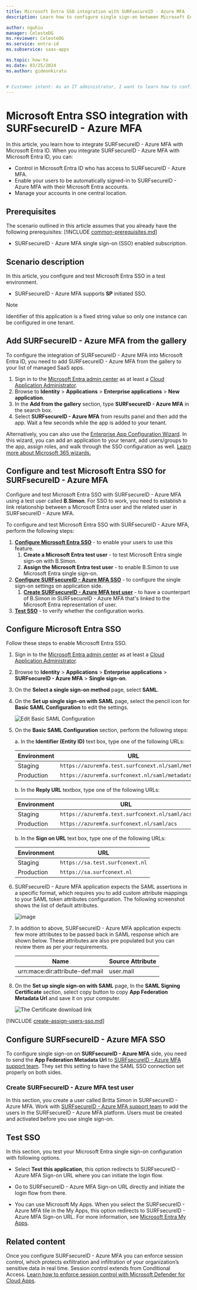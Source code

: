 ```yaml
---
title: Microsoft Entra SSO integration with SURFsecureID - Azure MFA
description: Learn how to configure single sign-on between Microsoft Entra ID and SURFsecureID - Azure MFA.

author: nguhiu
manager: CelesteDG
ms.reviewer: CelesteDG
ms.service: entra-id
ms.subservice: saas-apps

ms.topic: how-to
ms.date: 03/25/2024
ms.author: gideonkiratu


# Customer intent: As an IT administrator, I want to learn how to configure single sign-on between Microsoft Entra ID and SURFsecureID - Azure MFA so that I can control who has access to SURFsecureID - Azure MFA, enable automatic sign-in with Microsoft Entra accounts, and manage my accounts in one central location.
---
```


# Microsoft Entra SSO integration with SURFsecureID - Azure MFA

In this article,  you learn how to integrate SURFsecureID - Azure MFA with Microsoft Entra ID. When you integrate SURFsecureID - Azure MFA with Microsoft Entra ID, you can:

* Control in Microsoft Entra ID who has access to SURFsecureID - Azure MFA.
* Enable your users to be automatically signed-in to SURFsecureID - Azure MFA with their Microsoft Entra accounts.
* Manage your accounts in one central location.

## Prerequisites
The scenario outlined in this article assumes that you already have the following prerequisites:
[!INCLUDE [common-prerequisites.md](~/identity/saas-apps/includes/common-prerequisites.md)]
* SURFsecureID - Azure MFA single sign-on (SSO) enabled subscription.

## Scenario description

In this article,  you configure and test Microsoft Entra SSO in a test environment.

* SURFsecureID - Azure MFA supports **SP** initiated SSO.

> [!NOTE]
> Identifier of this application is a fixed string value so only one instance can be configured in one tenant.

## Add SURFsecureID - Azure MFA from the gallery

To configure the integration of SURFsecureID - Azure MFA into Microsoft Entra ID, you need to add SURFsecureID - Azure MFA from the gallery to your list of managed SaaS apps.

1. Sign in to the [Microsoft Entra admin center](https://entra.microsoft.com) as at least a [Cloud Application Administrator](~/identity/role-based-access-control/permissions-reference.md#cloud-application-administrator).
1. Browse to **Identity** > **Applications** > **Enterprise applications** > **New application**.
1. In the **Add from the gallery** section, type **SURFsecureID - Azure MFA** in the search box.
1. Select **SURFsecureID - Azure MFA** from results panel and then add the app. Wait a few seconds while the app is added to your tenant.

 Alternatively, you can also use the [Enterprise App Configuration Wizard](https://portal.office.com/AdminPortal/home?Q=Docs#/azureadappintegration). In this wizard, you can add an application to your tenant, add users/groups to the app, assign roles, and walk through the SSO configuration as well. [Learn more about Microsoft 365 wizards.](/microsoft-365/admin/misc/azure-ad-setup-guides)

<a name='configure-and-test-azure-ad-sso-for-surfsecureid---azure-mfa'></a>

## Configure and test Microsoft Entra SSO for SURFsecureID - Azure MFA

Configure and test Microsoft Entra SSO with SURFsecureID - Azure MFA using a test user called **B.Simon**. For SSO to work, you need to establish a link relationship between a Microsoft Entra user and the related user in SURFsecureID - Azure MFA.

To configure and test Microsoft Entra SSO with SURFsecureID - Azure MFA, perform the following steps:

1. **[Configure Microsoft Entra SSO](#configure-azure-ad-sso)** - to enable your users to use this feature.
    1. **Create a Microsoft Entra test user** - to test Microsoft Entra single sign-on with B.Simon.
    1. **Assign the Microsoft Entra test user** - to enable B.Simon to use Microsoft Entra single sign-on.
1. **[Configure SURFsecureID - Azure MFA SSO](#configure-surfsecureid---azure-mfa-sso)** - to configure the single sign-on settings on application side.
    1. **[Create SURFsecureID - Azure MFA test user](#create-surfsecureid---azure-mfa-test-user)** - to have a counterpart of B.Simon in SURFsecureID - Azure MFA that's linked to the Microsoft Entra representation of user.
1. **[Test SSO](#test-sso)** - to verify whether the configuration works.

<a name='configure-azure-ad-sso'></a>

## Configure Microsoft Entra SSO

Follow these steps to enable Microsoft Entra SSO.

1. Sign in to the [Microsoft Entra admin center](https://entra.microsoft.com) as at least a [Cloud Application Administrator](~/identity/role-based-access-control/permissions-reference.md#cloud-application-administrator).
1. Browse to **Identity** > **Applications** > **Enterprise applications** > **SURFsecureID - Azure MFA** > **Single sign-on**.
1. On the **Select a single sign-on method** page, select **SAML**.
1. On the **Set up single sign-on with SAML** page, select the pencil icon for **Basic SAML Configuration** to edit the settings.

   ![Edit Basic SAML Configuration](common/edit-urls.png)

1. On the **Basic SAML Configuration** section, perform the following steps:

    a. In the **Identifier (Entity ID)** text box, type one of the following URLs:

    | **Environment** | **URL** |
    |-------|------|
    | Staging | `https://azuremfa.test.surfconext.nl/saml/metadata` |
    | Production | `https://azuremfa.surfconext.nl/saml/metadata` |

    b. In the **Reply URL** textbox, type one of the following URLs:

    | **Environment** | **URL** |
    |-------|------|
    | Staging | `https://azuremfa.test.surfconext.nl/saml/acs` |
    | Production | `https://azuremfa.surfconext.nl/saml/acs` |

	b. In the **Sign on URL** text box, type one of the following URLs:
    
    | **Environment** | **URL** |
    |-------|------|
    | Staging | `https://sa.test.surfconext.nl` |
    | Production | `https://sa.surfconext.nl` |

1. SURFsecureID - Azure MFA application expects the SAML assertions in a specific format, which requires you to add custom attribute mappings to your SAML token attributes configuration. The following screenshot shows the list of default attributes.

	![image](common/default-attributes.png)

1. In addition to above, SURFsecureID - Azure MFA application expects few more attributes to be passed back in SAML response which are shown below. These attributes are also pre populated but you can review them as per your requirements.
	
	| Name | Source Attribute |
	| --------- | --------- |
	| urn:mace:dir:attribute-def:mail | user.mail |

1. On the **Set up single sign-on with SAML** page, In the **SAML Signing Certificate** section, select copy button to copy **App Federation Metadata Url** and save it on your computer.

	![The Certificate download link](common/copy-metadataurl.png)

<a name='create-an-azure-ad-test-user'></a>

[!INCLUDE [create-assign-users-sso.md](~/identity/saas-apps/includes/create-assign-users-sso.md)]

## Configure SURFsecureID - Azure MFA SSO

To configure single sign-on on **SURFsecureID - Azure MFA** side, you need to send the **App Federation Metadata Url** to [SURFsecureID - Azure MFA support team](mailto:support@surfconext.nl). They set this setting to have the SAML SSO connection set properly on both sides.

### Create SURFsecureID - Azure MFA test user

In this section, you create a user called Britta Simon in SURFsecureID - Azure MFA. Work with [SURFsecureID - Azure MFA support team](mailto:support@surfconext.nl) to add the users in the SURFsecureID - Azure MFA platform. Users must be created and activated before you use single sign-on.

## Test SSO 

In this section, you test your Microsoft Entra single sign-on configuration with following options. 

* Select **Test this application**, this option redirects to SURFsecureID - Azure MFA Sign-on URL where you can initiate the login flow. 

* Go to SURFsecureID - Azure MFA Sign-on URL directly and initiate the login flow from there.

* You can use Microsoft My Apps. When you select the SURFsecureID - Azure MFA tile in the My Apps, this option redirects to SURFsecureID - Azure MFA Sign-on URL. For more information, see [Microsoft Entra My Apps](/azure/active-directory/manage-apps/end-user-experiences#azure-ad-my-apps).

## Related content

Once you configure SURFsecureID - Azure MFA you can enforce session control, which protects exfiltration and infiltration of your organization’s sensitive data in real time. Session control extends from Conditional Access. [Learn how to enforce session control with Microsoft Defender for Cloud Apps](/cloud-app-security/proxy-deployment-aad).
